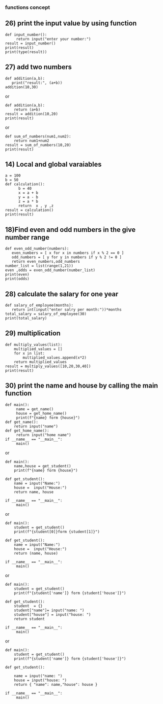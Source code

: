 ### functions concept ####

## 26) print the input value by using function

```
def input_number():
     return input("enter your number:")
result = input_number()
print(result)
print(type(result))
```
## 27) add two numbers 
```
def addition(a,b):
   print("result:", (a+b))
addition(10,30)
```
or
```
def addition(a,b):
    return (a+b)  
result = addition(10,20)
print(result)
```
or
```
def sum_of_numbers(num1,num2):
    return num1+num2
result = sum_of_numbers(10,20)
print(result)
```
## 14)  Local and global varaiables
```
a = 100
b = 50
def calculation():
      b = 40
      x = a + b
      y = a - b
      z = a * b
      return  x , y ,z
result = calculation()
print(result)
```
## 18)Find even and odd numbers in the give number range
```
def even_odd_number(numbers):
   even_numbers = [ x for x in numbers if x % 2 == 0 ]
   odd_numbers = [ y for y in numbers if y % 2 != 0 ]
   return even_numbers,odd_numbers
number_list = list(range(1,21))
even ,odds = even_odd_number(number_list)
print(even)
print(odds)
```
## 28) calculate the salary for one year
```
def salary_of_employee(months):
   return int(input("enter salry per month:"))*months
total_salary = salary_of_employee(30)
print(total_salary)

```
## 29) multiplication
```
def multiply_values(list):
    multiplied_values = []
    for x in list:
        multiplied_values.append(x*2)
    return multiplied_values
result = multiply_values([10,20,30,40])
print(result)
```
## 30) print the name and house by calling the main function

```
def main():
     name = get_name()
     house = get_home_name()
     print(f"{name} form {house}")
def get_name():
    return input("name")
def get_home_name():
     return input("home name")
if __name__ == "__main__":
     main()
```
or
```
def main():
    name,house = get_student()
    print(f"{name} form {house}")

def get_student():
    name = input("Name:")
    house =  input("House:")
    return name, house

if __name__ == "__main__":
     main()
```
or
```
def main():
    student = get_student()
    print(f"{student[0]}form {student[1]}")

def get_student():
    name = input("Name:")
    house =  input("House:")
    return (name, house)

if __name__ == "__main__":
     main()
```
or
```
def main():
    student = get_student()
    print(f"{student['name']} form {student['house']}")

def get_student():
    student  = {}
    student["name"]= input("name: ")
    student["house"] = input("house: ")
    return student

if __name__ == "__main__":
     main()
```
or

```
def main():
    student = get_student()
    print(f"{student['name']} form {student['house']}")

def get_student():
   
    name = input("name: ")
    house = input("house: ")
    return { "name": name,"house": house }

if __name__ == "__main__":
     main()
```